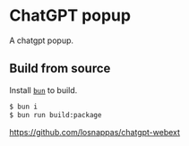 # ChatGPT popup

A chatgpt popup.

## Build from source

Install [`bun`](bun.sh) to build.

```sh
$ bun i
$ bun run build:package
```

https://github.com/losnappas/chatgpt-webext
